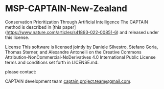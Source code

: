 # MSP-CAPTAIN-New-Zealand

Conservation Prioritization Through Artificial Intelligence
The CAPTAIN method is described in [this paper] (https://www.nature.com/articles/s41893-022-00851-6) and released under this license.


License
This software is licensed jointly by Daniele Silvestro, Stefano Goria, Thomas Sterner, and Alexandre Antonelli on the Creative Commons Attribution-NonCommercial-NoDerivatives 4.0 International Public License terms and conditions set forth in LICENSE.md. 


please contact:

CAPTAIN development team captain.project.team@gmail.com.
